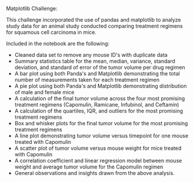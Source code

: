 
Matplotlib Challenge: 

This challenge incorporated the use of pandas and matplotlib to analyze study data for an animal study conducted comparing treatment regimens for squamous cell carcinoma in mice. 

Included in the notebook are the following: 

- Cleaned data set to remove any mouse ID's with duplicate data
- Summary statistics table for the mean, median, variance, standard deviation, and standard of error of the tumor volume per drug regimen
- A bar plot using both Panda's and Matplotlib demonstrating the total number of measurements taken for each treatment regimen 
- A pie plot using both Panda's and Matplotlib demonstrating distribution of male and female mice
- A calculation of the final tumor volume across the four most promising treatment regimens (Capomulin, Ramicane, Infubinol, and Ceftamin)
- A calculation of the quartiles, IQR, and outliers for the most promising treatment regimens
- Box and whisker plots for the final tumor volume for the most promising treatment regimens
- A line plot demonstrating tumor volume versus timepoint for one mouse treated with Capomulin
- A scatter plot of tumor volume versus mouse weight for mice treated with Capomulin 
- A correlation coefficient and linear regression model between mouse weight and average tumor volume for the Capomulin regimen
- General observations and insights drawn from the above analysis. 
